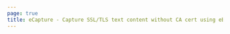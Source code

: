 ```yaml
---
page: true
title: eCapture - Capture SSL/TLS text content without CA cert using eBPF.
---
```


<script setup>
import { onMounted, ref } from 'vue';
import Home from '@theme/components/Home.vue'
import ImageCarousel from '@theme/components/ImageCarousel.vue'
import { fetchReleaseTag } from '../.vitepress/githubReleases'

const images = ref([
  '/assets/ecapture_zsh.gif',
  '/assets/ecapture_tls_https.gif',
  '/assets/ecapture_sshkeylog.gif',
  '/assets/ecapture_pcapng.gif',
  '/assets/gnutls-github-wireshark.png',
  '/assets/gnutls-github-wireshark-1.png',
  '/assets/ecapture_http3_quic_decrypt.jpg'
])

const imageDurations = [
  5000,
  15000,
  11000,
  10000,
  5000,
  5000,
  5000
]

const carouselTitle = 'Feature Showcase'
const carouselSubtitle = 'Capturing SSLKEYLOG and plaintext communications from OpenSSL and GnuTLS. Support HTTP/3 QUIC, IPv6, TLS 1.3 etc.'

onMounted(() => {
  fetchReleaseTag()
})
</script>

<Home />
<ImageCarousel 
  :images="images" 
  :durations="imageDurations"
  :title="carouselTitle"
  :subtitle="carouselSubtitle"
/>
